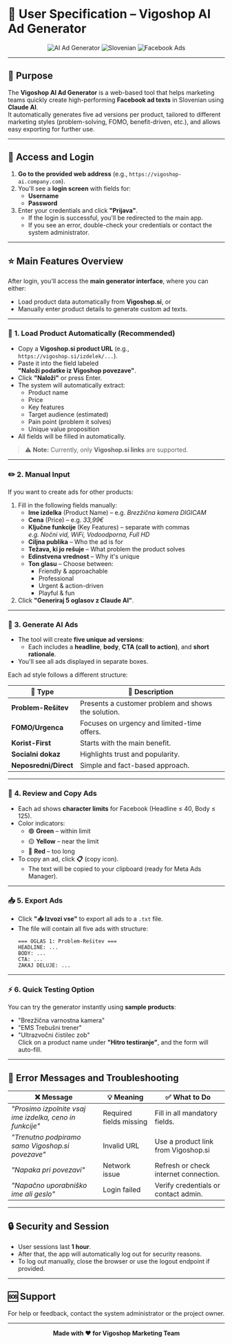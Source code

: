 
# 🚀 **User Specification – Vigoshop AI Ad Generator**

<div align="center">

![AI Ad Generator](https://img.shields.io/badge/AI-Ad%20Generator-blue?style=for-the-badge&logo=openai)
![Slovenian](https://img.shields.io/badge/Language-Slovenian-green?style=for-the-badge)
![Facebook Ads](https://img.shields.io/badge/Platform-Facebook%20Ads-1877F2?style=for-the-badge&logo=facebook)

</div>

---

## 🎯 **Purpose**

The **Vigoshop AI Ad Generator** is a web-based tool that helps marketing teams quickly create high-performing **Facebook ad texts** in Slovenian using **Claude AI**.  
It automatically generates five ad versions per product, tailored to different marketing styles (problem-solving, FOMO, benefit-driven, etc.), and allows easy exporting for further use.

---

## 🔐 **Access and Login**

1. **Go to the provided web address** (e.g., `https://vigoshop-ai.company.com`).  
2. You'll see a **login screen** with fields for:
   - **Username**
   - **Password**
3. Enter your credentials and click **"Prijava"**.  
   - If the login is successful, you'll be redirected to the main app.
   - If you see an error, double-check your credentials or contact the system administrator.

---

## ⭐ **Main Features Overview**

After login, you'll access the **main generator interface**, where you can either:
- Load product data automatically from **Vigoshop.si**, or  
- Manually enter product details to generate custom ad texts.

---

### 🔄 **1. Load Product Automatically (Recommended)**

- Copy a **Vigoshop.si product URL** (e.g., `https://vigoshop.si/izdelek/...`).
- Paste it into the field labeled  
  **"Naloži podatke iz Vigoshop povezave"**.
- Click **"Naloži"** or press Enter.  
- The system will automatically extract:
  - Product name  
  - Price  
  - Key features  
  - Target audience (estimated)  
  - Pain point (problem it solves)  
  - Unique value proposition  
- All fields will be filled in automatically.

> ⚠️ **Note:** Currently, only **Vigoshop.si links** are supported.

---

### ✏️ **2. Manual Input**

If you want to create ads for other products:
1. Fill in the following fields manually:
   - **Ime izdelka** (Product Name) – e.g. *Brezžična kamera DIGICAM*  
   - **Cena** (Price) – e.g. *33,99€*  
   - **Ključne funkcije** (Key Features) – separate with commas  
     *e.g. Nočni vid, WiFi, Vodoodporna, Full HD*  
   - **Ciljna publika** – Who the ad is for  
   - **Težava, ki jo rešuje** – What problem the product solves  
   - **Edinstvena vrednost** – Why it's unique  
   - **Ton glasu** – Choose between:
     - Friendly & approachable  
     - Professional  
     - Urgent & action-driven  
     - Playful & fun  
2. Click **"Generiraj 5 oglasov z Claude AI"**.

---

### 🤖 **3. Generate AI Ads**

- The tool will create **five unique ad versions**:
  - Each includes a **headline**, **body**, **CTA (call to action)**, and **short rationale**.  
- You'll see all ads displayed in separate boxes.

Each ad style follows a different structure:

| 🎨 Type | 📝 Description |
|---------|----------------|
| **Problem-Rešitev** | Presents a customer problem and shows the solution. |
| **FOMO/Urgenca** | Focuses on urgency and limited-time offers. |
| **Korist-First** | Starts with the main benefit. |
| **Socialni dokaz** | Highlights trust and popularity. |
| **Neposredni/Direct** | Simple and fact-based approach. |

---

### 👀 **4. Review and Copy Ads**

- Each ad shows **character limits** for Facebook (Headline ≤ 40, Body ≤ 125).  
- Color indicators:
  - 🟢 **Green** – within limit  
  - 🟡 **Yellow** – near the limit  
  - 🔴 **Red** – too long  
- To copy an ad, click **📋** (copy icon).  
  - The text will be copied to your clipboard (ready for Meta Ads Manager).

---

### 📥 **5. Export Ads**

- Click **"📥 Izvozi vse"** to export all ads to a `.txt` file.  
- The file will contain all five ads with structure:
  ```text
  === OGLAS 1: Problem-Rešitev ===
  HEADLINE: ...
  BODY: ...
  CTA: ...
  ZAKAJ DELUJE: ...
  ```

---

### ⚡ **6. Quick Testing Option**

You can try the generator instantly using **sample products**:
- "Brezžična varnostna kamera"  
- "EMS Trebušni trener"  
- "Ultrazvočni čistilec zob"  
Click on a product name under **"Hitro testiranje"**, and the form will auto-fill.

---

## 🚨 **Error Messages and Troubleshooting**

| ❌ Message | 💡 Meaning | ✅ What to Do |
|------------|------------|---------------|
| *"Prosimo izpolnite vsaj ime izdelka, ceno in funkcije"* | Required fields missing | Fill in all mandatory fields. |
| *"Trenutno podpiramo samo Vigoshop.si povezave"* | Invalid URL | Use a product link from Vigoshop.si |
| *"Napaka pri povezavi"* | Network issue | Refresh or check internet connection. |
| *"Napačno uporabniško ime ali geslo"* | Login failed | Verify credentials or contact admin. |

---

## 🔒 **Security and Session**

- User sessions last **1 hour**.  
- After that, the app will automatically log out for security reasons.  
- To log out manually, close the browser or use the logout endpoint if provided.

---

## 🆘 **Support**

For help or feedback, contact the system administrator or the project owner.

---

<div align="center">

**Made with ❤️ for Vigoshop Marketing Team**

</div>
